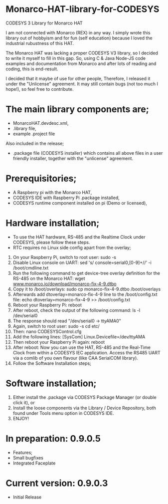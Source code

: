 # Monarco-HAT-library-for-CODESYS
CODESYS 3 Library for Monarco HAT

I am not connected with Monarco (REX) in any way.
I simply wrote this library out of hobbyism and for fun (self education) because I loved the industrial rubustness of this HAT.

The Monarco HAT was lacking a proper CODESYS V3 library, so I decided to write it myself to fill in this gap.
So, using C & Java Node-JS code examples and documentation from Monarco and after lots of reading and coding, this is end-result.

I decided that it maybe of use for other people, Therefore, I released it under the "Unlicense" agreement.
It may still contain bugs (not too much I hope!), so feel free to contribute.


# The main library components are;
- MonarcoHAT.devdesc.xml,
- .library file,
- example .project file

Also included in the release;
- .package file (CODESYS installer) which contains all above files in a user friendly installer, together with the "unlicense" agreement.


# Prerequisitories;
- A Raspberry pi with the Monarco HAT,
- CODESYS IDE with Raspberry Pi .package installed,
- CODESYS runtime component installed on pi (Demo or licensed),


# Hardware installation;
- To use the HAT hardware, RS-485 and the Realtime Clock under CODESYS, please follow these steps.
- RTC requires no Linux side config apart from the overlay;

1) On your Raspberry Pi, switch to root user: sudo -s
2) Disable Linux console on UART: sed 's/ console=serial0,[0-9]\+//' -i /boot/cmdline.txt
3) Run the following command to get device-tree overlay definition for the RS-485 on the Monarco HAT: wget www.monarco.io/download/monarco-fix-4-9.dtbo
4) Copy it to /boot/overlays: sudo cp monarco-fix-4-9.dtbo /boot/overlays
5) Afterwards add dtoverlay=monarco-fix-4-9 line to the /boot/config.txt file: echo dtoverlay=monarco-fix-4-9 >> /boot/config.txt
6) Reboot your Raspberry Pi: reboot
7) After reboot, check the output of the following command: ls -l /dev/serial0
8) The response should read "/dev/serial0 -> ttyAMA0"
9) Again, switch to root user: sudo -s  cd etc/
10) Then: nano CODESYSControl.cfg
11) Add the following lines: [SysCom] Linux.Devicefile=/dev/ttyAMA
12) Then reboot your Raspberry Pi again: reboot
13) After reboot: Now you can use the HAT, RS-485 and the Real-Time Clock from within a CODESYS IEC application. Access the RS485 UART via a comlib of you own flavour (like CAA SerialCOM library).
14) Follow the Software Installation steps;


# Software installation;
1) Either install the .package via CODESYS Package Manager (or double click it), or 
2) Install the loose components via the Library / Device Repository, both found under Tools menu option in CODESYS IDE.
3) ENJOY!


# In preparation: 0.9.0.5
- Features;
- Small bugfixes
- Integrated Faceplate

# Current version: 0.9.0.3
- Initial Release
